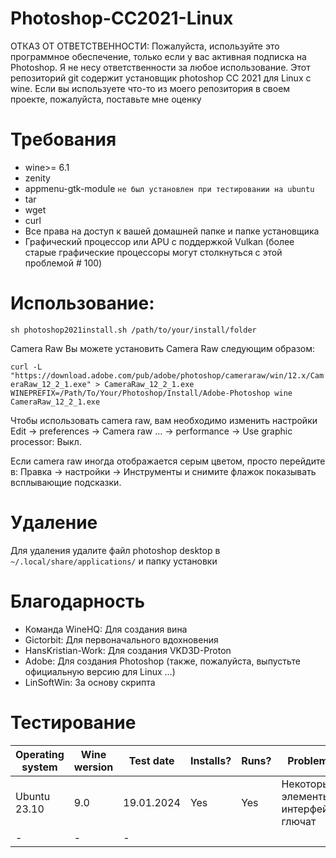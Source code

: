 # Photoshop-CC2021-Linux
ОТКАЗ ОТ ОТВЕТСТВЕННОСТИ: Пожалуйста, используйте это программное обеспечение, только если у вас активная подписка на Photoshop. Я не несу ответственности за любое использование.  Этот репозиторий git содержит установщик photoshop CC 2021 для Linux с wine. 
Если вы используете что-то из моего репозитория в своем проекте, пожалуйста, поставьте мне оценку

# Требования
* wine>= 6.1
* zenity
* appmenu-gtk-module `не был установлен при тестировании на ubuntu`
* tar
* wget
* curl
* Все права на доступ к вашей домашней папке и папке установщика
* Графический процессор или APU с поддержкой Vulkan (более старые графические процессоры могут столкнуться с этой проблемой # 100)


# Использование:

`sh photoshop2021install.sh /path/to/your/install/folder`

Camera Raw Вы можете установить Camera Raw следующим образом:

`curl -L "https://download.adobe.com/pub/adobe/photoshop/cameraraw/win/12.x/CameraRaw_12_2_1.exe" > CameraRaw_12_2_1.exe WINEPREFIX=/Path/To/Your/Photoshop/Install/Adobe-Photoshop wine CameraRaw_12_2_1.exe`

Чтобы использовать camera raw, вам необходимо изменить настройки Edit -> preferences -> Camera raw ... -> performance -> Use graphic processor: Выкл.

Если camera raw иногда отображается серым цветом, просто перейдите в: Правка -> настройки -> Инструменты и снимите флажок показывать всплывающие подсказки.

# Удаление

Для удаления удалите файл photoshop desktop в `~/.local/share/applications/` и папку установки

# Благодарность

* Команда WineHQ: Для создания вина
* Gictorbit: Для первоначального вдохновения
* HansKristian-Work: Для создания VKD3D-Proton
* Adobe: Для создания Photoshop (также, пожалуйста, выпустьте официальную версию для Linux ...)
* LinSoftWin: За основу скрипта

# Тестирование

| Operating system | Wine wersion | Test date | Installs? | Runs? | Problems | Rating |
|-------------|-------------|-------------|-------------|-------------|-------------|-------------|
| Ubuntu 23.10 | 9.0 | 19.01.2024 | Yes | Yes | Некоторые элементы интерфейса глючат | Silver |
| - | - | - |
